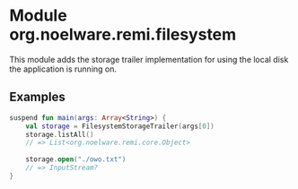 # Module org.noelware.remi.filesystem
This module adds the storage trailer implementation for using the local disk the application is running on.

## Examples
```kotlin
suspend fun main(args: Array<String>) {
    val storage = FilesystemStorageTrailer(args[0])
    storage.listAll()
    // => List<org.noelware.remi.core.Object>
    
    storage.open("./owo.txt")
    // => InputStream?
}
```
